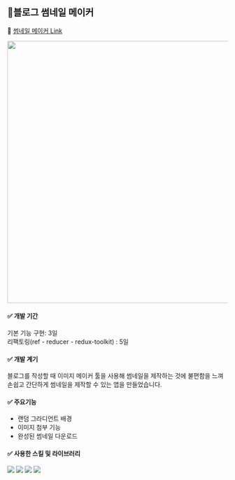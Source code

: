 ## 🎨블로그 썸네일 메이커 <br />
🚀 [썸네일 메이커 Link](https://young-yoii.github.io/thumbnail-maker/)

<img src="https://user-images.githubusercontent.com/108056754/215484034-8d5b27bd-0988-4ae9-9649-646d9201ea66.gif" width="600px">

#### ✅ 개발 기간 <br />
기본 기능 구현: 3일 <br />
리팩토링(ref - reducer - redux-toolkit) : 5일

#### ✅ 개발 계기 <br />
블로그를 작성할 때 이미지 메이커 툴을 사용해 썸네일을 제작하는 것에 불편함을 느껴 <br />
손쉽고 간단하게 썸네일을 제작할 수 있는 앱을 만들었습니다. <br />

#### ✅ 주요기능
- 랜덤 그라디언트 배경
- 이미지 첨부 기능
- 완성된 썸네일 다운로드

#### ✅ 사용한 스킬 및 라이브러리
<div>
<img src="https://img.shields.io/badge/typescript-3178C6?style=for-the-badge&logo=typescript&logoColor=white">
<img src="https://img.shields.io/badge/react-61DAFB?style=for-the-badge&logo=react&logoColor=white">
<img src="https://img.shields.io/badge/styledcomponents-DB7093?style=for-the-badge&logo=styled-components&logoColor=white">
<img src="https://img.shields.io/badge/reduxtoolkit-764ABC?style=for-the-badge&logo=Redux&logoColor=white">
</div>
